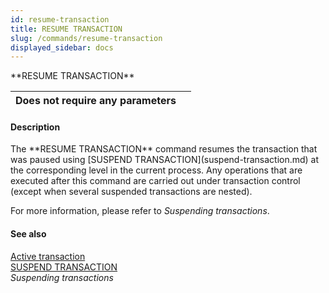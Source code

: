 ```yaml
---
id: resume-transaction
title: RESUME TRANSACTION
slug: /commands/resume-transaction
displayed_sidebar: docs
---
```


<!--REF #_command_.RESUME TRANSACTION.Syntax-->**RESUME TRANSACTION**<!-- END REF-->
<!--REF #_command_.RESUME TRANSACTION.Params-->
| Does not require any parameters |  |
| --- | --- |

<!-- END REF-->

#### Description 

<!--REF #_command_.RESUME TRANSACTION.Summary-->The **RESUME TRANSACTION** command resumes the transaction that was paused using [SUSPEND TRANSACTION](suspend-transaction.md) at the corresponding level in the current process.<!-- END REF--> Any operations that are executed after this command are carried out under transaction control (except when several suspended transactions are nested). 

For more information, please refer to *Suspending transactions*.

#### See also 

[Active transaction](active-transaction.md)  
[SUSPEND TRANSACTION](suspend-transaction.md)  
*Suspending transactions*  